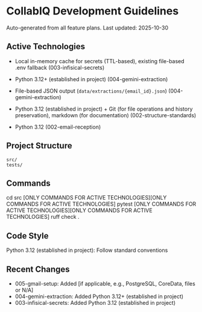 # CollabIQ Development Guidelines

Auto-generated from all feature plans. Last updated: 2025-10-30

## Active Technologies
- Local in-memory cache for secrets (TTL-based), existing file-based .env fallback (003-infisical-secrets)
- Python 3.12+ (established in project) (004-gemini-extraction)
- File-based JSON output (`data/extractions/{email_id}.json`) (004-gemini-extraction)

- Python 3.12 (established in project) + Git (for file operations and history preservation), markdown (for documentation) (002-structure-standards)
- Python 3.12 (002-email-reception)

## Project Structure

```text
src/
tests/
```

## Commands

cd src [ONLY COMMANDS FOR ACTIVE TECHNOLOGIES][ONLY COMMANDS FOR ACTIVE TECHNOLOGIES] pytest [ONLY COMMANDS FOR ACTIVE TECHNOLOGIES][ONLY COMMANDS FOR ACTIVE TECHNOLOGIES] ruff check .

## Code Style

Python 3.12 (established in project): Follow standard conventions

## Recent Changes
- 005-gmail-setup: Added [if applicable, e.g., PostgreSQL, CoreData, files or N/A]
- 004-gemini-extraction: Added Python 3.12+ (established in project)
- 003-infisical-secrets: Added Python 3.12 (established in project)


<!-- MANUAL ADDITIONS START -->
<!-- MANUAL ADDITIONS END -->
